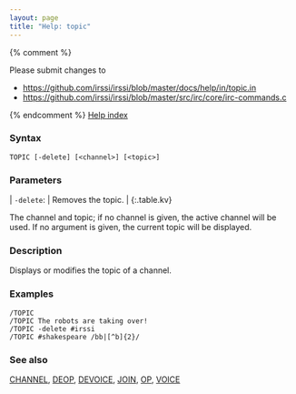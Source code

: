 ```yaml
---
layout: page
title: "Help: topic"
---
```


{% comment %}

Please submit changes to
- https://github.com/irssi/irssi/blob/master/docs/help/in/topic.in
- https://github.com/irssi/irssi/blob/master/src/irc/core/irc-commands.c


{% endcomment %}
[Help index](/documentation/help)

### Syntax ###

<div class="highlight irssisyntax"><pre style="\-\-cmdlen:5ch"><code><span class="synB">TOPIC</span> <span class="syn10">[<span class="syn">-delete</span>]</span> <span class="syn10">[<span class="syn09">&lt;channel></span>]</span> <span class="syn10">[<span class="syn09">&lt;topic></span>]</span></code></pre></div>



### Parameters ###


| `-delete`: |     Removes the topic. |
{:.table.kv}

The channel and topic; if no channel is given, the active channel will be
used. If no argument is given, the current topic will be displayed.

### Description ###

Displays or modifies the topic of a channel.

### Examples ###

    /TOPIC
    /TOPIC The robots are taking over!
    /TOPIC -delete #irssi
    /TOPIC #shakespeare /bb|[^b]{2}/

### See also ###
[CHANNEL](/documentation/help/channel), [DEOP](/documentation/help/deop), [DEVOICE](/documentation/help/devoice), [JOIN](/documentation/help/join), [OP](/documentation/help/op), [VOICE](/documentation/help/voice)

